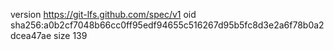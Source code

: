 version https://git-lfs.github.com/spec/v1
oid sha256:a0b2cf7048b66cc0ff95edf94655c516267d95b5fc8d3e2a6f78b0a2dcea47ae
size 139
